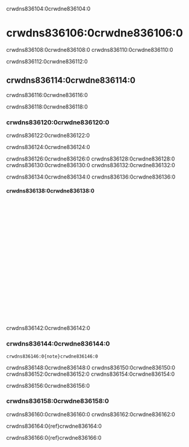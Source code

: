crwdns836104:0crwdne836104:0
# crwdns836106:0crwdne836106:0

crwdns836108:0crwdne836108:0 crwdns836110:0crwdne836110:0

crwdns836112:0crwdne836112:0
## crwdns836114:0crwdne836114:0

crwdns836116:0crwdne836116:0

crwdns836118:0crwdne836118:0
### crwdns836120:0crwdne836120:0

crwdns836122:0crwdne836122:0

crwdns836124:0crwdne836124:0

crwdns836126:0crwdne836126:0 crwdns836128:0crwdne836128:0 crwdns836130:0crwdne836130:0 crwdns836132:0crwdne836132:0

crwdns836134:0crwdne836134:0 crwdns836136:0crwdne836136:0

#### crwdns836138:0crwdne836138:0

<div class="video-container">
    <iframe width="560" height="315" src="crwdns836140:0crwdne836140:0" frameborder="0" allow="accelerometer; autoplay; clipboard-write; encrypted-media; gyroscope; picture-in-picture" allowfullscreen></iframe>
</div>

crwdns836142:0crwdne836142:0
### crwdns836144:0crwdne836144:0
`crwdns836146:0{note}crwdne836146:0`

crwdns836148:0crwdne836148:0 crwdns836150:0crwdne836150:0 crwdns836152:0crwdne836152:0 crwdns836154:0crwdne836154:0

crwdns836156:0crwdne836156:0
### crwdns836158:0crwdne836158:0

crwdns836160:0crwdne836160:0 crwdns836162:0crwdne836162:0

crwdns836164:0{ref}crwdne836164:0

crwdns836166:0{ref}crwdne836166:0

